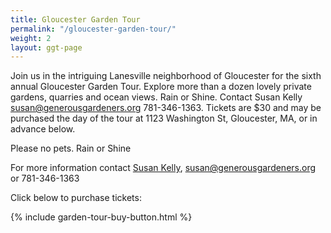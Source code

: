 ```yaml
---
title: Gloucester Garden Tour
permalink: "/gloucester-garden-tour/"
weight: 2
layout: ggt-page
---
```


Join us in the intriguing Lanesville neighborhood of Gloucester for the sixth annual Gloucester Garden Tour.  Explore more than a dozen lovely private gardens, quarries and ocean views.  Rain or Shine.  Contact Susan Kelly susan@generousgardeners.org 781-346-1363.  Tickets are $30 and may be purchased the day of the tour at 1123 Washington St, Gloucester, MA, or in advance below.

Please no pets.  Rain or Shine

For more information contact [Susan Kelly](mailto:susan@generousgardeners.org), [susan@generousgardeners.org](mailto:susan@generousgardeners.org) or 781-346-1363

Click below to purchase tickets:

{% include garden-tour-buy-button.html %}
